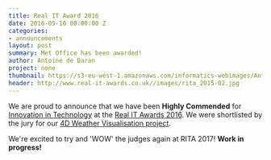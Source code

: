 ```yaml
---
title: Real IT Award 2016
date: 2016-05-16 00:00:00 Z
categories:
- announcements
layout: post
summary: Met Office has been awarded!
author: Antoine de Daran
project: none
thumbnail: https://s3-eu-west-1.amazonaws.com/informatics-webimages/Antoine%27s+image/it-award.jpg
header: http://www.real-it-awards.co.uk//images/rita_2015-02.jpg
---
```


We are proud to announce that we have been **Highly Commended** for [Innovation in Technology](http://www.real-it-awards.co.uk//categories.html) at the [Real IT Awards 2016](http://www.real-it-awards.co.uk//index.html). We were shortlisted by the jury for our [4D Weather Visualisation project](http://www.informaticslab.co.uk/projects/three-d-vis.html).

We're excited to try and 'WOW' the judges again at RITA 2017! **Work in progress!**